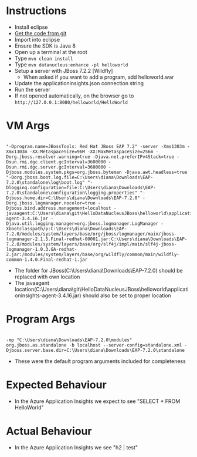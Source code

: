 # Instructions 

* Install eclipse
* [Get the code from git](https://github.com/phil-rice-HCL/HelloDataNucleusJBoss.git)
* Import into eclipse
* Ensure the SDK is Java 8
* Open up a terminal at the root
* Type `mvn clean install`
* Type `mvn datanucleus:enhance -pl helloworld`
* Setup a server with JBoss 7.2.2 [Wildfly]
    * When asked if you want to add a program, add helloworld.war
* Update the applicationinsights.json connection string
* Run the server
* If not opened automatically, on the browser go to `http://127.0.0.1:8080/helloworld/HelloWorld`



# VM Args 
```

"-Dprogram.name=JBossTools: Red Hat JBoss EAP 7.2" -server -Xms1303m -Xmx1303m -XX:MetaspaceSize=96M -XX:MaxMetaspaceSize=256m -Dorg.jboss.resolver.warning=true -Djava.net.preferIPv4Stack=true -Dsun.rmi.dgc.client.gcInterval=3600000 -Dsun.rmi.dgc.server.gcInterval=3600000 -Djboss.modules.system.pkgs=org.jboss.byteman -Djava.awt.headless=true "-Dorg.jboss.boot.log.file=C:\Users\diana\Downloads\EAP-7.2.0\standalone\log\boot.log" "-Dlogging.configuration=file:C:\Users\diana\Downloads\EAP-7.2.0\standalone\configuration\logging.properties" "-Djboss.home.dir=C:\Users\diana\Downloads\EAP-7.2.0" -Dorg.jboss.logmanager.nocolor=true -Djboss.bind.address.management=localhost -javaagent:C:\Users\diana\git\HelloDataNucleusJBoss\helloworld\applicationinsights-agent-3.4.16.jar -Djava.util.logging.manager=org.jboss.logmanager.LogManager -Xbootclasspath/p:C:\Users\diana\Downloads\EAP-7.2.0/modules/system/layers/base/org/jboss/logmanager/main/jboss-logmanager-2.1.5.Final-redhat-00001.jar:C:\Users\diana\Downloads\EAP-7.2.0/modules/system/layers/base/org/slf4j/impl/main/slf4j-jboss-logmanager-1.0.3.GA-redhat-2.jar:/modules/system/layers/base/org/wildfly/common/main/wildfly-common-1.4.0.Final-redhat-1.jar

```
* The folder for JBoss(C:\Users\diana\Downloads\EAP-7.2.0) should be replaced with own location
* The javaagent location(C:\Users\diana\git\HelloDataNucleusJBoss\helloworld\applicationinsights-agent-3.4.16.jar) should also be set to proper location

# Program Args

```

-mp "C:\Users\diana\Downloads\EAP-7.2.0\modules" org.jboss.as.standalone -b localhost --server-config=standalone.xml -Djboss.server.base.dir=C:\Users\diana\Downloads\EAP-7.2.0\standalone 

```

* These were the default program arguments included for completeness

# Expected Behaviour

* In the Azure Application Insights we expect to see "SELECT * FROM HelloWorld"

# Actual Behaviour

* In the Azure Application Insights we see "h2 | test"


